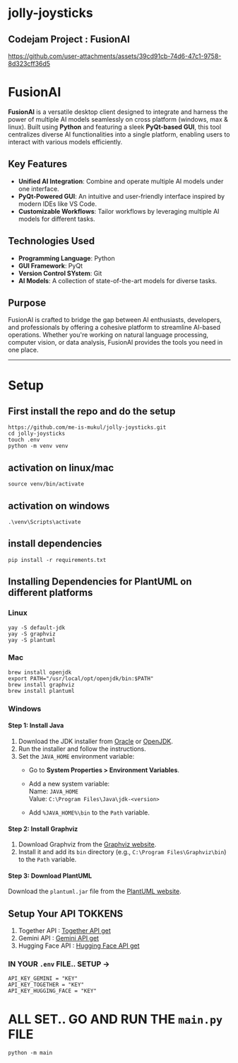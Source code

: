 # jolly-joysticks

## Codejam Project : FusionAI
https://github.com/user-attachments/assets/39cd91cb-74d6-47c1-9758-8d323cff36d5

# FusionAI

**FusionAI** is a versatile desktop client designed to integrate and harness the power of multiple AI models seamlessly on cross platform (windows, max & linux). Built using **Python** and featuring a sleek **PyQt-based GUI**, this tool centralizes diverse AI functionalities into a single platform, enabling users to interact with various models efficiently. 

## Key Features

- **Unified AI Integration**: Combine and operate multiple AI models under one interface.
- **PyQt-Powered GUI**: An intuitive and user-friendly interface inspired by modern IDEs like VS Code.
- **Customizable Workflows**: Tailor workflows by leveraging multiple AI models for different tasks.

## Technologies Used

- **Programming Language**: Python
- **GUI Framework**: PyQt
- **Version Control SYstem**: Git
- **AI Models**: A collection of state-of-the-art models for diverse tasks.

## Purpose

FusionAI is crafted to bridge the gap between AI enthusiasts, developers, and professionals by offering a cohesive platform to streamline AI-based operations. Whether you're working on natural language processing, computer vision, or data analysis, FusionAI provides the tools you need in one place.
<hr>

# Setup

## First install the repo and do the setup
```
https://github.com/me-is-mukul/jolly-joysticks.git
cd jolly-joysticks
touch .env
python -m venv venv
```
## activation on linux/mac
```
source venv/bin/activate
```
## activation on windows 
```
.\venv\Scripts\activate
```
## install dependencies 
```
pip install -r requirements.txt
```
## Installing Dependencies for PlantUML on different platforms
### Linux 
```
yay -S default-jdk
yay -S graphviz
yay -S plantuml
```
### Mac
```
brew install openjdk
export PATH="/usr/local/opt/openjdk/bin:$PATH"
brew install graphviz
brew install plantuml
```

### Windows
#### Step 1: Install Java
1. Download the JDK installer from [Oracle](https://www.oracle.com/java/technologies/javase-downloads.html) or [OpenJDK](https://jdk.java.net/).
2. Run the installer and follow the instructions.
3. Set the `JAVA_HOME` environment variable:
   - Go to **System Properties > Environment Variables**.


   - Add a new system variable:  
     Name: `JAVA_HOME`  
     Value: `C:\Program Files\Java\jdk-<version>`  
   - Add `%JAVA_HOME%\bin` to the `Path` variable.

#### Step 2: Install Graphviz
1. Download Graphviz from the [Graphviz website](https://graphviz.gitlab.io/_pages/Download/Download_windows.html).
2. Install it and add its `bin` directory (e.g., `C:\Program Files\Graphviz\bin`) to the `Path` variable.

#### Step 3: Download PlantUML
Download the `plantuml.jar` file from the [PlantUML website](https://plantuml.com/download).

## Setup Your API TOKKENS
1. Together API : [Together API get](https://www.together.ai/)
2. Gemini API : [Gemini API get](https://ai.google.dev/gemini-api/docs/api-key)
3. Hugging Face API : [Hugging Face API get](https://huggingface.co/docs/huggingface_hub/index)
### IN YOUR `.env` FILE.. SETUP ->
```
API_KEY_GEMINI = "KEY"
API_KEY_TOGETHER = "KEY"
API_KEY_HUGGING_FACE = "KEY"
```

# ALL SET.. GO AND RUN THE `main.py` FILE

```
python -m main
```

